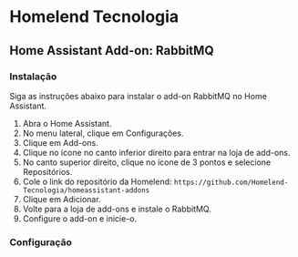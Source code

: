 # Homelend Tecnologia
## Home Assistant Add-on: RabbitMQ

### Instalação

Siga as instruções abaixo para instalar o add-on RabbitMQ no Home Assistant.

1. Abra o Home Assistant.
2. No menu lateral, clique em Configurações.
3. Clique em Add-ons.
4. Clique no ícone no canto inferior direito para entrar na loja de add-ons.
5. No canto superior direito, clique no ícone de 3 pontos e selecione Repositórios.
6. Cole o link do repositório da Homelend: `https://github.com/Homelend-Tecnologia/homeassistant-addons`
7. Clique em Adicionar.
8. Volte para a loja de add-ons e instale o RabbitMQ.
9. Configure o add-on e inicie-o.

### Configuração

